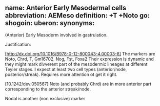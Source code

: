 name: Anterior Early Mesodermal cells 
abbreviation: AEMeso
definition: +T +Noto
go:
shogoin: 
uberon:
synonyms:
---

(Anterior) Early Mesoderm involved in gastrulation. 

Justification:

[http://dx.doi.org/10.1016/B978-0-12-800043-4.00003-8]
The markers are Noto, Chrd, T, Gm16702, Nog, Fst, Foxa2
Their expression is dynamic and they might mark divverent part of the mesodermic lineages at different Teyler stages.
I expect at least two cell types (anterior/node, posterior/streak). Requires more attention ot get it right.

[10.1242/dev.050567]
Noto (and probably Chrd) are in more anterior part corresponding to the anterior streak/node.

Nodal is another (non exclusive) marker
